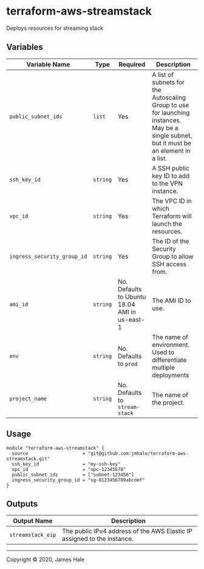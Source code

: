 # terraform-aws-streamstack

Deploys resources for streaming stack

## Variables
| Variable Name | Type | Required |Description |
|---------------|-------------|-------------|-------------|
|`public_subnet_ids`|`list`|Yes|A list of subnets for the Autoscaling Group to use for launching instances. May be a single subnet, but it must be an element in a list.|
|`ssh_key_id`|`string`|Yes|A SSH public key ID to add to the VPN instance.|
|`vpc_id`|`string`|Yes|The VPC ID in which Terraform will launch the resources.|
|`ingress_security_group_id`|`string`|Yes|The ID of the Security Group to allow SSH access from.|
|`ami_id`|`string`|No. Defaults to Ubuntu 18.04 AMI in us-east-1|The AMI ID to use.|
|`env`|`string`|No. Defaults to `prod`|The name of environment. Used to differentiate multiple deployments|
|`project_name`|`string`|No. Defaults to `stream-stack`|The name of the project.|

## Usage

```
module "terraform-aws-streamstack" {
  source                    = "git@github.com:jmhale/terraform-aws-streamstack.git"
  ssh_key_id                = "my-ssh-key"
  vpc_id                    = "vpc-12345678"
  public_subnet_ids         = ["subnet-123456"]
  ingress_security_group_id = "sg-0123456789abcdef"
}

```
## Outputs
| Output Name | Description |
|---------------|-------------|
|`streamstack_eip`|The public IPv4 address of the AWS Elastic IP assigned to the instance.|


---
Copyright © 2020, James Hale
